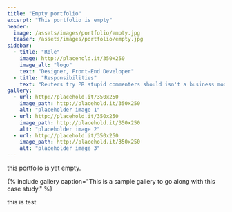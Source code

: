 ```yaml
---
title: "Empty portfolio"
excerpt: "This portfolio is empty"
header:
  image: /assets/images/portfolio/empty.jpg
  teaser: /assets/images/portfolio/empty.jpg
sidebar:
  - title: "Role"
    image: http://placehold.it/350x250
    image_alt: "logo"
    text: "Designer, Front-End Developer"
  - title: "Responsibilities"
    text: "Reuters try PR stupid commenters should isn't a business model"
gallery:
  - url: http://placehold.it/350x250
    image_path: http://placehold.it/350x250
    alt: "placeholder image 1"
  - url: http://placehold.it/350x250
    image_path: http://placehold.it/350x250
    alt: "placeholder image 2"
  - url: http://placehold.it/350x250
    image_path: http://placehold.it/350x250
    alt: "placeholder image 3"
---
```


this portfoilo is yet empty.

{% include gallery caption="This is a sample gallery to go along with this case study." %}

this is test
